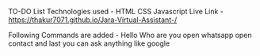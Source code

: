 TO-DO List
Technologies used -
HTML
CSS
Javascript
Live Link - https://thakur7071.github.io/Jara-Virtual-Assistant-/

Following Commands are added - 
Hello 
Who are you 
open whatsapp
open contact and last you can ask anything like google
